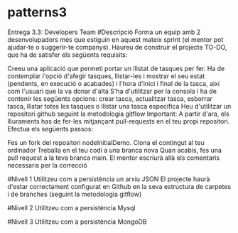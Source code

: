 # patterns3
Entrega 3.3: Developers Team
#Descripció
Forma un equip amb 2 desenvolupadors més que estiguin en aquest mateix sprint (el mentor pot ajudar-te o suggerir-te companys). Haureu de construir el projecte TO-DO, que ha de satisfer els següents requisits:

Creeu una aplicació que permeti portar un llistat de tasques per fer. Ha de contemplar l'opció d'afegir tasques, llistar-les i mostrar el seu estat (pendents, en execució o acabades) i l'hora d'inici i final de la tasca, així com l'usuari que la va donar d'alta
S'ha d'utilitzar per la consola i ha de contenir les següents opcions: crear tasca, actualitzar tasca, esborrar tasca, llistar totes les tasques o llistar una tasca específica
Heu d'utilitzar un repositori github seguint la metodologia gitflow
Important:
A partir d'ara, els lliuraments has de fer-les mitjançant pull-requests en el teu propi repositori. Efectua els següents passos:

Fes un fork del repositori nodeInitialDemo.
Clona el contingut al teu ordinador
Treballa en el teu codi a una branca nova
Quan acabis, fes una pull request a la teva branca main. El mentor escriurà allà els comentaris necessaris per la correcció 

#Nivell 1
Utilitzeu com a persistència un arxiu JSON
El projecte haurà d'estar correctament configurat en Github en la seva estructura de carpetes i de branches (seguint la metodologia gitflow)

#Nivell 2
Utilitzeu com a persistència Mysql

#Nivell 3
Utilitzeu com a persistència MongoDB
